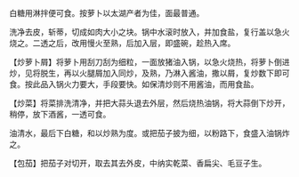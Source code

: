 白糖用淋拌便可食。按萝卜以太湖产者为佳，面最普通。

洗净去皮，斩蒂，切成如肉大小之块。锅中水滚时放入，并加食盐，复行盖以急火烧之。二透之后，改用慢火至熟，后加入层，即盛碗，趁热入席。

【炒萝卜屑】将萝卜用刮刀刮为细粒，一面放猪油入锅，以急火烧热，将萝卜倒进炒，见将脱生，再以火腿屑加入同炒，及熟，乃淋入酱油，撒以屑，复炒数下即可食。按此品入锅火力要大，手段要快。如保清炒则不用酱油，而用食盐。

【炒菜】将菜排洗清净，并把大蒜头退去外层，然后烧热油锅，将大蒜倒下炒开，稍停，放下酒酱，一透可食。

油清水，最后下白糖，和以炒熟为度。或把茄子披为细，以粉路下，食盛入油锅炸之。

【包茄】把茄子对切开，取去其去外皮，中纳实乾菜、香扁尖、毛豆子生。